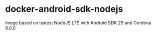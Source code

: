 # docker-android-sdk-nodejs
Image based on lastest NodeJS LTS with Android SDK 29 and Cordova 9.0.0
